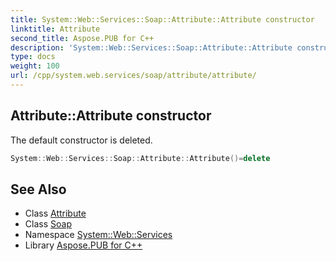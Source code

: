 ```yaml
---
title: System::Web::Services::Soap::Attribute::Attribute constructor
linktitle: Attribute
second_title: Aspose.PUB for C++
description: 'System::Web::Services::Soap::Attribute::Attribute constructor. The default constructor is deleted in C++.'
type: docs
weight: 100
url: /cpp/system.web.services/soap/attribute/attribute/
---
```

## Attribute::Attribute constructor


The default constructor is deleted.

```cpp
System::Web::Services::Soap::Attribute::Attribute()=delete
```

## See Also

* Class [Attribute](../)
* Class [Soap](../../)
* Namespace [System::Web::Services](../../../)
* Library [Aspose.PUB for C++](../../../../)
